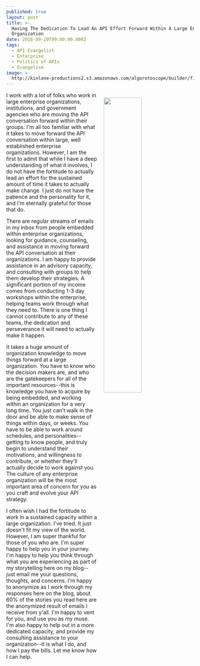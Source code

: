 ```yaml
---
published: true
layout: post
title: >-
  Having The Dedication To Lead An API Effort Forward Within A Large Enterprise
  Organization
date: 2018-09-20T09:00:00.000Z
tags:
  - API Evangelist
  - Enterprise
  - Politics of APIs
  - Evangelism
image: >-
  http://kinlane-productions2.s3.amazonaws.com/algorotoscope/builder/filtered/97_193_800_500_0_max_0_-5_-1.jpg
---
```

<p><img src="{{ page.image }}" width="45%" align="right" style="padding: 15px;" /></p>I work with a lot of folks who work in large enterprise organizations, institutions, and government agencies who are moving the API conversation forward within their groups. I'm all too familiar with what it takes to move forward the API conversation within large, well established enterprise organizations. However, I am the first to admit that while I have a deep understanding of what it involves, I do not have the fortitude to actually lead an effort for the sustained amount of time it takes to actually make change. I just do not have the patience and the personality for it, and I'm eternally grateful for those that do.

There are regular streams of emails in my inbox from people embedded within enterprise organizations, looking for guidance, counseling, and assistance in moving forward the API conversation at their organizations. I am happy to provide assistance in an advisory capacity, and consulting with groups to help them develop their strategies. A significant portion of my income comes from conducting 1-3 day workshops within the enterprise, helping teams work through what they need to. There is one thing I cannot contribute to any of these teams, the dedication and perseverance it will need to actually make it happen.

It takes a huge amount of organization knowledge to move things forward at a large organization. You have to know who the decision makers are, and who are the gatekeepers for all of the important resources--this is knowledge you have to acquire by being embedded, and working within an organization for a very long time. You just can't walk in the door and be able to make sense of things within days, or weeks. You have to be able to work around schedules, and personalities--getting to know people, and truly begin to understand their motivations, and willingness to contribute, or whether they'll actually decide to work against you. The culture of any enterprise organization will be the most important area of concern for you as you craft and evolve your API strategy.

I often wish I had the fortitude to work in a sustained capacity within a large organization. I've tried. It just doesn't fit my view of the world. However, I am super thankful for those of you who are. I'm super happy to help you in your journey. I'm happy to help you think through what you are experiencing as part of my storytelling here on my blog--just email me your questions, thoughts, and concerns. I'm happy to anonymize as I work through my responses here on the blog, about 60% of the stories you read here are the anonymized result of emails I receive from y'all. I'm happy to vent for you, and use you as my muse. I'm also happy to help out in a more dedicated capacity, and provide my consulting assistance to your organization--it is what I do, and how I pay the bills. Let me know how I can help.
